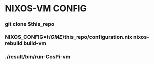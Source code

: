 # NIXOS-VM CONFIG

### git clone $this_repo
### NIXOS_CONFIG=$HOME/$this_repo/configuration.nix nixos-rebuild build-vm
### ./result/bin/run-CosPi-vm
